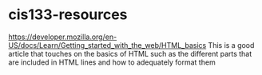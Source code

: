# cis133-resources

https://developer.mozilla.org/en-US/docs/Learn/Getting_started_with_the_web/HTML_basics
This is a good article that touches on the basics of HTML such as the different parts that are included in HTML lines and how to adequately format them

